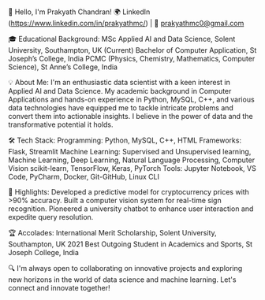 👋 Hello, I'm Prakyath Chandran!
🌍 LinkedIn (https://www.linkedin.com/in/prakyathmc/) | 📧 prakyathmc0@gmail.com

🎓 Educational Background:
MSc Applied AI and Data Science, Solent University, Southampton, UK (Current)
Bachelor of Computer Application, St Joseph’s College, India
PCMC (Physics, Chemistry, Mathematics, Computer Science), St Anne’s College, India

💡 About Me:
I'm an enthusiastic data scientist with a keen interest in Applied AI and Data Science. My academic background in Computer Applications and hands-on experience in Python, MySQL, C++, and various data technologies have equipped me to tackle intricate problems and convert them into actionable insights. I believe in the power of data and the transformative potential it holds.

🛠 Tech Stack:
Programming: Python, MySQL, C++, HTML
Frameworks: Flask, Streamlit
Machine Learning: Supervised and Unsupervised learning, Machine Learning, Deep Learning, Natural Language Processing, Computer Vision scikit-learn, TensorFlow, Keras, PyTorch
Tools: Jupyter Notebook, VS Code, PyCharm, Docker, Git-GitHub, Linux CLI

🌟 Highlights:
Developed a predictive model for cryptocurrency prices with >90% accuracy.
Built a computer vision system for real-time sign recognition.
Pioneered a university chatbot to enhance user interaction and expedite query resolution.

🏆 Accolades:
International Merit Scholarship, Solent University, Southampton, UK
2021 Best Outgoing Student in Academics and Sports, St Joseph College, India

🔍 I'm always open to collaborating on innovative projects and exploring new horizons in the world of data science and machine learning. Let's connect and innovate together!
